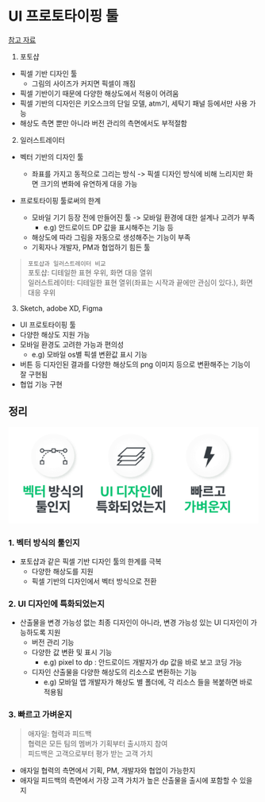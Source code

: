 # UI 프로토타이핑 툴

[참고 자료](https://www.inflearn.com/pages/weekly-inflearn-27)


1) 포토샵
- 픽셀 기반 디자인 툴
  - 그림의 사이즈가 커지면 픽셀이 깨짐
- 픽셀 기반이기 때문에 다양한 해상도에서 적용이 어려움
- 픽셀 기반의 디자인은 키오스크의 단일 모델, atm기, 세탁기 패널 등에서만 사용 가능
- 해상도 측면 뿐만 아니라 버전 관리의 측면에서도 부적절함

2) 일러스트레이터
- 벡터 기반의 디자인 툴
  - 좌표를 가지고 동적으로 그리는 방식 -> 픽셀 디자인 방식에 비해 느리지만 화면 크기의 변화에 유연하게 대응 가능  

- 프로토타이핑 툴로써의 한계
  - 모바일 기기 등장 전에 만들어진 툴 -> 모바일 환경에 대한 설계나 고려가 부족
    - e.g) 안드로이드 DP 값을 표시해주는 기능 등 
  - 해상도에 따라 그림을 자동으로 생성해주는 기능이 부족 
  - 기획자나 개발자, PM과 협업하기 힘든 툴

> `포토샵과 일러스트레이터 비교`  
> 포토샵: 디테일한 표현 우위, 화면 대응 열위  
> 일러스트레이터: 디테일한 표현 열위(좌표는 시작과 끝에만 관심이 있다.), 화면 대응 우위

3) Sketch, adobe XD, Figma
- UI 프로토타이핑 툴
- 다양한 해상도 지원 가능
- 모바일 환경도 고려한 가능과 편의성
  - e.g) 모바일 os별 픽셀 변환값 표시 기능
- 버튼 등 디자인된 결과를 다양한 해상도의 png 이미지 등으로 변환해주는 기능이 잘 구현됨 
- 협업 기능 구현

## 정리

![img.png](img.png)

### 1. 벡터 방식의 툴인지

- 포토샵과 같은 픽셀 기반 디자인 툴의 한계를 극복
  - 다양한 해상도를 지원
  - 픽셀 기반의 디자인에서 벡터 방식으로 전환

### 2. UI 디자인에 특화되었는지

- 산출물을 변경 가능성 없는 최종 디자인이 아니라, 변경 가능성 있는 UI 디자인이 가능하도록 지원
    - 버전 관리 기능
  - 다양한 값 변환 및 표시 기능
    - e.g)  pixel to dp : 안드로이드 개발자가 dp 값을 바로 보고 코딩 가능
  - 디자인 산출물을 다양한 해상도의 리소스로 변환하는 기능
    - e.g) 모바일 앱 개발자가 해상도 별 폴더에, 각 리소스 들을 복붙하면 바로 적용됨

### 3. 빠르고 가벼운지

> 애자일: 협력과 피드백 </br>
> 협력은 모든 팀의 멤버가 기획부터 출시까지 참여 </br>
> 피드백은 고객으로부터 평가 받는 고객 가치

- 애자일 협력의 측면에서 기획, PM, 개발자와 협업이 가능한지
- 애자일 피드백의 측면에서 가장 고객 가치가 높은 산출물을 출시에 포함할 수 있을지
